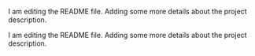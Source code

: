 
I am editing the README file. Adding some more details about the project description.


I am editing the README file. Adding some more details about the project description.


